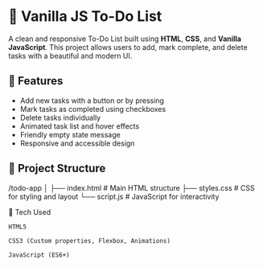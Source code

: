 # 📝 Vanilla JS To-Do List

A clean and responsive To-Do List built using **HTML**, **CSS**, and **Vanilla JavaScript**. This project allows users to add, mark complete, and delete tasks with a beautiful and modern UI.

## 🚀 Features

- Add new tasks with a button or by pressing 
- Mark tasks as completed using checkboxes
- Delete tasks individually
- Animated task list and hover effects
- Friendly empty state message
- Responsive and accessible design

## 📁 Project Structure

/todo-app
│
├── index.html # Main HTML structure
├── styles.css # CSS for styling and layout
└── script.js # JavaScript for interactivity


🧠 Tech Used

    HTML5

    CSS3 (Custom properties, Flexbox, Animations)

    JavaScript (ES6+)
